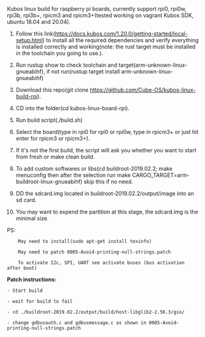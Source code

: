Kubos linux build for raspberry pi boards, currently support rpi0, rpi0w, rpi3b, rpi3b+, rpicm3 and rpicm3+(tested working on vagrant Kubos SDK, ubuntu 18.04 and 20.04).

1. Follow this link(https://docs.kubos.com/1.20.0/getting-started/local-setup.html) to install all the required dependencies and verify everything is installed correctly and working(note: the rust target must be installed in the toolchain you going to use.).

2. Run rustup show to check toolchain and target(arm-unknown-linux-gnueabihf), if not run(rustup target install arm-unknown-linux-gnueabihf)

3. Download this repo(git clone https://github.com/Cube-OS/kubos-linux-build-rpi).

4. CD into the folder(cd kubos-linux-board-rpi).

5. Run build script(./build.sh)

6. Select the board(type in rpi0 for rpi0 or rpi0w, type in rpicm3+ or just hit enter for rpicm3 or rpicm3+).

7. If it's not the first build, the script will ask you whether you want to start from fresh or make clean build.

8. To add custom softwares or libs(cd buildroot-2019.02.2; make menuconfig then after the selection run make CARGO_TARGET=arm-buildroot-linux-gnueabihf) skip this if no need.

9. DD the sdcard.img located in buildroot-2019.02.2/output/image into an sd card.

10. You may want to expend the partition at this stage, the sdcard.img is the minimal size.


PS: 

		May need to install(sudo apt-get install texinfo)
	
		May need to patch 0005-Avoid-printing-null-strings.patch
	
		To activate I2c, SPI, UART see activate buses (bus activation after boot)

**Patch instructions:**
	
	- Start build
	
	- wait for build to fail
	
	- cd ./buildroot-2019.02.2/output/build/host-libglib2-2.56.3/gio/
	
	- change gdbusauth.c and gdbusmessage.c as shown in 0005-Avoid-printing-null-strings.patch
